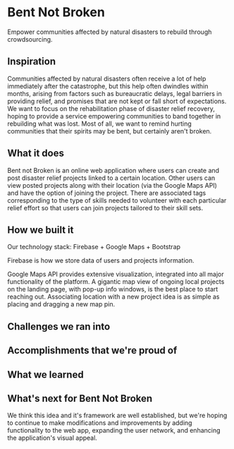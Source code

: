 # Bent Not Broken

Empower communities affected by natural disasters to rebuild through crowdsourcing.

## Inspiration

Communities affected by natural disasters often receive a lot of help immediately after the catastrophe, but this help often dwindles within months, arising from factors such as bureaucratic delays, legal barriers in providing relief, and promises that are not kept or fall short of expectations. We want to focus on the rehabilitation phase of disaster relief recovery, hoping to provide a service empowering communities to band together in rebuilding what was lost. Most of all, we want to remind hurting communities that their spirits may be bent, but certainly aren't broken.

## What it does

Bent not Broken is an online web application where users can create and post disaster relief projects linked to a certain location. Other users can view posted projects along with their location (via the Google Maps API) and have the option of joining the project. There are associated tags corresponding to the type of skills needed to volunteer with each particular relief effort so that users can join projects tailored to their skill sets.

## How we built it

Our technology stack: Firebase + Google Maps + Bootstrap

Firebase is how we store data of users and projects information.

Google Maps API provides extensive visualization, integrated into all major functionality of the platform. A gigantic map view of ongoing local projects on the landing page, with pop-up info windows, is the best place to start reaching out. Associating location with a new project idea is as simple as placing and dragging a new map pin.

## Challenges we ran into

## Accomplishments that we're proud of

## What we learned

## What's next for Bent Not Broken

We think this idea and it's framework are well established, but we're hoping to continue to make modifications and improvements by adding functionality to the web app, expanding the user network, and enhancing the application's visual appeal.
